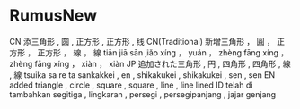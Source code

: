 # RumusNew
CN
添三角形 , 圆 , 正方形 , 正方形 , 线
CN(Traditional)
新增三角形 ， 圓 ， 正方形 ， 正方形 ， 線 ， 線
tiān jiā sān jiǎo xíng ， yuán ， zhèng fāng xíng ， zhèng fāng xíng ， xiàn ， xiàn
JP
追加された三角形 , 円 , 四角形 , 四角形 , 線 , 線
tsuika sa re ta sankakkei , en , shikakukei , shikakukei , sen , sen
EN
added triangle , circle , square , square , line , line lined
ID
telah di tambahkan segitiga , lingkaran , persegi , persegipanjang , jajar genjang

